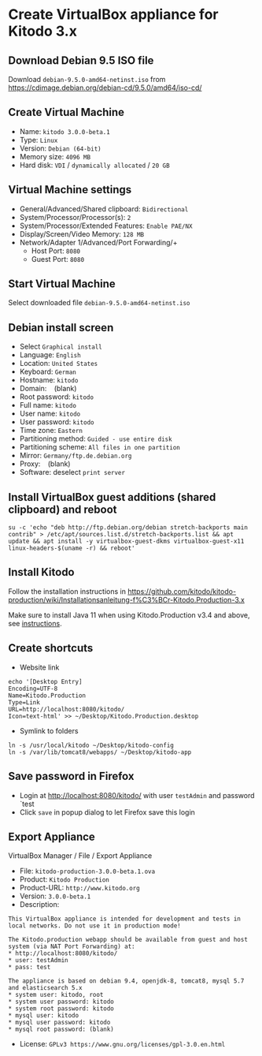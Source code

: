 # Create VirtualBox appliance for Kitodo 3.x

## Download Debian 9.5 ISO file

Download `debian-9.5.0-amd64-netinst.iso` from <https://cdimage.debian.org/debian-cd/9.5.0/amd64/iso-cd/>

## Create Virtual Machine

* Name: `kitodo 3.0.0-beta.1`
* Type: `Linux`
* Version: `Debian (64-bit)`
* Memory size: `4096 MB`
* Hard disk: `VDI` / `dynamically allocated` / `20 GB`

## Virtual Machine settings

* General/Advanced/Shared clipboard: `Bidirectional`
* System/Processor/Processor(s): `2`
* System/Processor/Extended Features: `Enable PAE/NX`
* Display/Screen/Video Memory: `128 MB`
* Network/Adapter 1/Advanced/Port Forwarding/+
  * Host Port: `8080`
  * Guest Port: `8080`

## Start Virtual Machine

Select downloaded file `debian-9.5.0-amd64-netinst.iso`

## Debian install screen

* Select `Graphical install`
* Language: `English`
* Location: `United States`
* Keyboard: `German`
* Hostname: `kitodo`
* Domain: ` ` (blank)
* Root password: `kitodo`
* Full name: `kitodo`
* User name: `kitodo`
* User password: `kitodo`
* Time zone: `Eastern`
* Partitioning method: `Guided - use entire disk`
* Partitioning scheme: `All files in one partition`
* Mirror: `Germany/ftp.de.debian.org`
* Proxy: ` ` (blank)
* Software: deselect `print server`

## Install VirtualBox guest additions (shared clipboard) and reboot

```
su -c 'echo "deb http://ftp.debian.org/debian stretch-backports main contrib" > /etc/apt/sources.list.d/stretch-backports.list && apt update && apt install -y virtualbox-guest-dkms virtualbox-guest-x11 linux-headers-$(uname -r) && reboot'
```

## Install Kitodo

Follow the installation instructions in <https://github.com/kitodo/kitodo-production/wiki/Installationsanleitung-f%C3%BCr-Kitodo.Production-3.x>

Make sure to install Java 11 when using Kitodo.Production v3.4 and above, see [instructions](./development-version.md#install-openjdk-11).

## Create shortcuts

* Website link
```
echo '[Desktop Entry]
Encoding=UTF-8
Name=Kitodo.Production
Type=Link
URL=http://localhost:8080/kitodo/
Icon=text-html' >> ~/Desktop/Kitodo.Production.desktop
```
* Symlink to folders
```
ln -s /usr/local/kitodo ~/Desktop/kitodo-config
ln -s /var/lib/tomcat8/webapps/ ~/Desktop/kitodo-app
```

## Save password in Firefox

* Login at <http://localhost:8080/kitodo/> with user `testAdmin` and password `test
* Click `save` in popup dialog to let Firefox save this login

## Export Appliance

VirtualBox Manager / File / Export Appliance

* File: `kitodo-production-3.0.0-beta.1.ova`
* Product: `Kitodo Production`
* Product-URL: `http://www.kitodo.org`
* Version: `3.0.0-beta.1`
* Description:
```
This VirtualBox appliance is intended for development and tests in local networks. Do not use it in production mode!

The Kitodo.production webapp should be available from guest and host system (via NAT Port Forwarding) at:
* http://localhost:8080/kitodo/
* user: testAdmin
* pass: test

The appliance is based on debian 9.4, openjdk-8, tomcat8, mysql 5.7 and elasticsearch 5.x
* system user: kitodo, root
* system user password: kitodo
* system root password: kitodo
* mysql user: kitodo
* mysql user password: kitodo
* mysql root password: (blank)
```
* License: `GPLv3 https://www.gnu.org/licenses/gpl-3.0.en.html`
